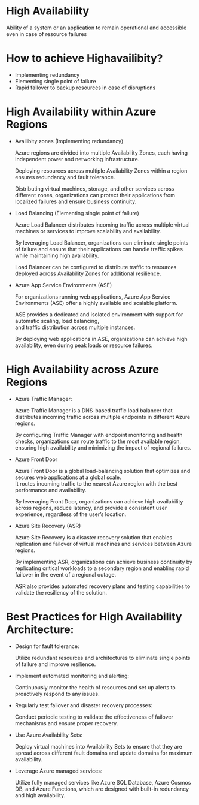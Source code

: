 # High Availability 
  Ability of a system or an application to remain operational and accessible even in case of resource failures
 
# How to achieve Highavailibity?
  - Implementing redundancy 
  - Elementing single point of failure
  - Rapid failover to backup resources in case of disruptions

# High Availability within Azure Regions
  
  - Availibity zones (Implementing redundancy)

    Azure regions are divided into multiple Availability Zones, each having independent power 
    and networking infrastructure.

    Deploying resources across multiple Availability Zones within a region ensures 
    redundancy and fault tolerance.

    Distributing virtual machines, storage, and other services across different zones, organizations can 
    protect their applications from localized failures and ensure business continuity.

- Load Balancing (Elementing single point of failure)

    Azure Load Balancer distributes incoming traffic across multiple virtual machines or services to improve 
    scalability and availability. 

    By leveraging Load Balancer, organizations can eliminate single points of failure and ensure that their 
    applications can handle traffic spikes while maintaining high availability. 
    
    Load Balancer can be configured to distribute traffic to resources deployed across Availability Zones for 
    additional resilience.

- Azure App Service Environments (ASE)

    For organizations running web applications, Azure App Service Environments (ASE) offer a highly available and 
    scalable platform. 
    
    ASE provides a dedicated and isolated environment with support for automatic scaling, load balancing,   
    and traffic distribution across multiple instances. 
    
    By deploying web applications in ASE, organizations can achieve high availability, even during peak loads 
    or resource failures.

# High Availability across Azure Regions
  - Azure Traffic Manager:

    Azure Traffic Manager is a DNS-based traffic load balancer that distributes incoming traffic across multiple 
    endpoints in different Azure regions. 

    By configuring Traffic Manager with endpoint monitoring and health checks, organizations can route traffic to the most 
    available region, ensuring high availability and minimizing the impact of regional failures.

  - Azure Front Door

    Azure Front Door is a global load-balancing solution that optimizes and secures web applications at a global scale.     
    It routes incoming traffic to the nearest Azure region with the best performance and availability. 
    
    By leveraging Front Door, organizations can achieve high availability across regions, reduce latency, and provide a 
    consistent user experience, regardless of the user’s location.

  - Azure Site Recovery (ASR)

    Azure Site Recovery is a disaster recovery solution that enables replication and failover of virtual 
    machines and services between Azure regions. 
    
    By implementing ASR, organizations can achieve business continuity by replicating critical workloads to a secondary 
    region and enabling rapid failover in the event of a regional outage. 
    
    ASR also provides automated recovery plans and testing capabilities to validate the resiliency of the solution.

# Best Practices for High Availability Architecture:

  - Design for fault tolerance: 

    Utilize redundant resources and architectures to eliminate single points of failure and improve resilience.

  - Implement automated monitoring and alerting: 

    Continuously monitor the health of resources and set up alerts to proactively respond to any issues.

  - Regularly test failover and disaster recovery processes: 

    Conduct periodic testing to validate the effectiveness of failover mechanisms and ensure  proper recovery.

  - Use Azure Availability Sets: 

    Deploy virtual machines into Availability Sets to ensure that they are spread across different fault domains 
    and update domains for maximum availability.

  - Leverage Azure managed services: 
  
    Utilize fully managed services like Azure SQL Database, Azure Cosmos DB, and Azure Functions, which are designed 
    with  built-in redundancy and high availability.